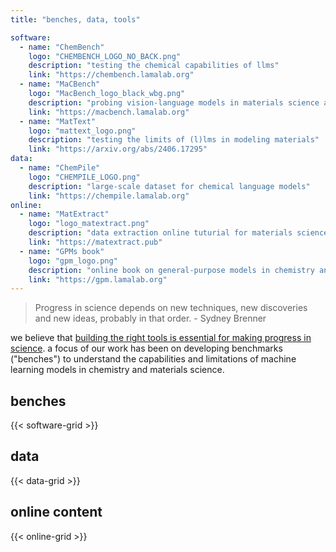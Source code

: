 ```yaml
---
title: "benches, data, tools"

software:
  - name: "ChemBench"
    logo: "CHEMBENCH_LOGO_NO_BACK.png"
    description: "testing the chemical capabilities of llms"
    link: "https://chembench.lamalab.org"
  - name: "MaCBench"
    logo: "MacBench_logo_black_wbg.png"
    description: "probing vision-language models in materials science and chemistry."
    link: "https://macbench.lamalab.org"
  - name: "MatText"
    logo: "mattext_logo.png"
    description: "testing the limits of (l)lms in modeling materials"
    link: "https://arxiv.org/abs/2406.17295"
data:
  - name: "ChemPile"
    logo: "CHEMPILE_LOGO.png"
    description: "large-scale dataset for chemical language models"
    link: "https://chempile.lamalab.org"
online:
  - name: "MatExtract"
    logo: "logo_matextract.png"
    description: "data extraction online tuturial for materials science"
    link: "https://matextract.pub"
  - name: "GPMs book"
    logo: "gpm_logo.png"
    description: "online book on general-purpose models in chemistry and materials science"
    link: "https://gpm.lamalab.org"
---
```


> Progress in science depends on new techniques, new discoveries and new ideas, probably in that order. - Sydney Brenner

we believe that [building the right tools is essential for making progress in science](https://www.science.org/doi/10.1126/science.1232773).
a focus of our work has been on developing benchmarks ("benches") to understand the capabilities and limitations of machine learning models in chemistry and materials science.

## benches

{{< software-grid >}}

## data

{{< data-grid >}}

## online content

{{< online-grid >}}

<!-- 
... 

## tools 

...  -->